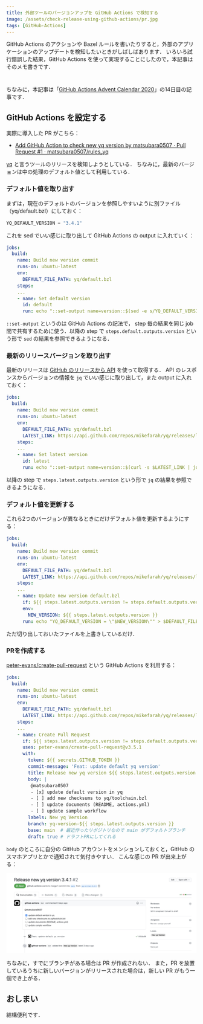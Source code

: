 ```yaml
---
title: 外部ツールのバージョンアップを GitHub Actions で検知する
image: /assets/check-release-using-github-actions/pr.jpg
tags: [GitHub-Actions]
---
```


GitHub Actions のアクションや Bazel ルールを書いたりすると，外部のアプリケーションのアップデートを検知したいときがしばしばあります．
いろいろ試行錯誤した結果，GitHub Actions を使って実現することにしたので，本記事はそのメモ書きです．

#

ちなみに，本記事は「[GitHub Actions Advent Calendar 2020](https://qiita.com/advent-calendar/2020/github-actions)」の14日目の記事です．

## GitHub Actions を設定する

実際に導入した PR がこちら：

- [Add GitHub Action to check new yq version by matsubara0507 · Pull Request #1 · matsubara0507/rules_yq](https://github.com/matsubara0507/rules_yq/pull/1)

[yq](https://github.com/mikefarah/yq) と言うツールのリリースを検知しようとしている．
ちなみに，最新のバージョンは中の処理のデフォルト値として利用している．

### デフォルト値を取り出す

まずは，現在のデフォルトのバージョンを参照しやすいように別ファイル（yq/default.bzl）にしておく：

```py
YQ_DEFAULT_VERSION = "3.4.1"
```

これを sed でいい感じに取り出して GitHub Actions の output に入れていく：

```yaml
jobs:
  build:
    name: Build new version commit
    runs-on: ubuntu-latest
    env:
      DEFAULT_FILE_PATH: yq/default.bzl
    steps:
    ...
    - name: Set default version
      id: default
      run: echo "::set-output name=version::$(sed -e s/YQ_DEFAULT_VERSION\ =\ //g $DEFAULT_FILE_PATH | sed -e s/\"//g)"
```

`::set-output` というのは GitHub Actions の記法で， step 毎の結果を同じ job 間で共有するために使う．以降の step で `steps.default.outputs.version` という形で `sed` の結果を参照できるようになる．

### 最新のリリースバージョンを取り出す

最新のリリースは [GitHub のリリースから API](https://docs.github.com/en/free-pro-team@latest/rest/reference/repos#get-the-latest-release) を使って取得する．
API のレスポンスからバージョンの情報を `jq` でいい感じに取り出して，また output に入れておく：

```yaml
jobs:
  build:
    name: Build new version commit
    runs-on: ubuntu-latest
    env:
      DEFAULT_FILE_PATH: yq/default.bzl
      LATEST_LINK: https://api.github.com/repos/mikefarah/yq/releases/latest
    steps:
    ...
    - name: Set latest version
      id: latest
      run: echo "::set-output name=version::$(curl -s $LATEST_LINK | jq .tag_name | sed -e s/\"//g)"
```

以降の step で `steps.latest.outputs.version` という形で `jq` の結果を参照できるようになる．

### デフォルト値を更新する

これら2つのバージョンが異なるときにだけデフォルト値を更新するようにする：

```yaml
jobs:
  build:
    name: Build new version commit
    runs-on: ubuntu-latest
    env:
      DEFAULT_FILE_PATH: yq/default.bzl
      LATEST_LINK: https://api.github.com/repos/mikefarah/yq/releases/latest
    steps:
    ...
    - name: Update new version default.bzl
      if: ${{ steps.latest.outputs.version != steps.default.outputs.version }}
      env:
        NEW_VERSION: ${{ steps.latest.outputs.version }}
      run: echo "YQ_DEFAULT_VERSION = \"$NEW_VERSION\"" > $DEFAULT_FILE_PATH    
```

ただ切り出しておいたファイルを上書きしているだけ．

### PRを作成する

[peter-evans/create-pull-request](https://github.com/peter-evans/create-pull-request) という GitHub Actions を利用する：

```yaml
jobs:
  build:
    name: Build new version commit
    runs-on: ubuntu-latest
    env:
      DEFAULT_FILE_PATH: yq/default.bzl
      LATEST_LINK: https://api.github.com/repos/mikefarah/yq/releases/latest
    steps:
    ...
    - name: Create Pull Request
      if: ${{ steps.latest.outputs.version != steps.default.outputs.version }}
      uses: peter-evans/create-pull-request@v3.5.1
      with:
        token: ${{ secrets.GITHUB_TOKEN }}
        commit-message: 'Feat: update default yq version'
        title: Release new yq version ${{ steps.latest.outputs.version }}
        body: |
         @matsubara0507
         - [x] update default version in yq
         - [ ] add new checksums to yq/toolchain.bzl
         - [ ] update documents (README, actions.yml)
         - [ ] update sample workflow
        labels: New yq Version
        branch: yq-version-${{ steps.latest.outputs.version }}
        base: main  # 最近作ったリポジトリなので main がデフォルトブランチ
        draft: true # ドラフトPRにしてくれる
```

`body` のところに自分の GitHub アカウントをメンションしておくと，GitHub のスマホアプリとかで通知されて気付きやすい．
こんな感じの PR が出来上がる：

![](/assets/check-release-using-github-actions/pr.jpg)

ちなみに，すでにブランチがある場合は PR が作成されない．
また，PR を放置しているうちに新しいバージョンがリリースされた場合は，新しい PR がもう一個でき上がる．

## おしまい

結構便利です．
